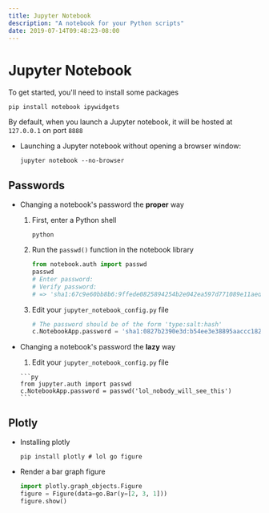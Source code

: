 ```yaml
---
title: Jupyter Notebook
description: "A notebook for your Python scripts"
date: 2019-07-14T09:48:23-08:00
---
```


# Jupyter Notebook

To get started, you'll need to install some packages

```shell
pip install notebook ipywidgets
```

By default, when you launch a Jupyter notebook, it will be hosted at `127.0.0.1` on port `8888`

* Launching a Jupyter notebook without opening a browser window:

    ```shell
    jupyter notebook --no-browser
    ```

## Passwords

* Changing a notebook's password the **proper** way

    1. First, enter a Python shell

        ```shell
        python
        ```

    1. Run the `passwd()` function in the notebook library

        ```py
        from notebook.auth import passwd
        passwd
        # Enter password:
        # Verify password:
        # => 'sha1:67c9e60bb8b6:9ffede0825894254b2e042ea597d771089e11aed'
        ```

    1. Edit your `jupyter_notebook_config.py` file

        ```py
        # The password should be of the form 'type:salt:hash'
        c.NotebookApp.password = 'sha1:0827b2390e3d:b54ee3e38895aaccc182705ad174bfb3c6e86a10'
        ```

* Changing a notebook's password the **lazy** way

    1. Edit your `jupyter_notebook_config.py` file

      ```py
      from jupyter.auth import passwd
      c.NotebookApp.password = passwd('lol_nobody_will_see_this')
      ```


## Plotly

* Installing plotly

    ```shell
    pip install plotly # lol go figure
    ```

* Render a bar graph figure

    ```py
    import plotly.graph_objects.Figure
    figure = Figure(data=go.Bar(y=[2, 3, 1]))
    figure.show()
    ```
